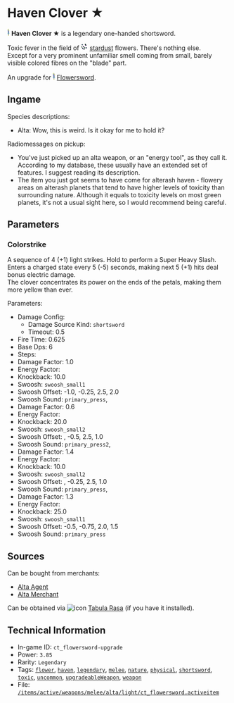 # Haven Clover ★

<img src="https://raw.githubusercontent.com/Ceterai/Enternia/main/items/active/weapons/melee/alta/light/ct_flowersword_2.png" alt="Haven Clover ★ icon" loading="lazy" width="auto" height="16px"/> **Haven Clover ★** is a legendary one-handed shortsword.

Toxic fever in the field of <img src="https://raw.githubusercontent.com/Ceterai/Enternia/main/items/generic/crafting/ct_stardust.png" alt="Stardust icon" loading="lazy" width="auto" height="16px"/> [stardust](https://ceterai.github.io/MyEnternia/Wiki/Stardust) flowers. There's nothing else.  
Except for a very prominent unfamiliar smell coming from small, barely visible colored fibres on the "blade" part.

An upgrade for <img src="https://raw.githubusercontent.com/Ceterai/Enternia/main/items/active/weapons/melee/alta/light/ct_flowersword.png" alt="Flowersword icon" loading="lazy" width="auto" height="16px"/> [Flowersword](https://ceterai.github.io/MyEnternia/Wiki/Flowersword).

## Ingame

Species descriptions:

- Alta: Wow, this is weird. Is it okay for me to hold it?

Radiomessages on pickup:

- You've just picked up an alta weapon, or an "energy tool", as they call it. According to my database, these usually have an extended set of features. I suggest reading its description.
- The item you just got seems to have come for alterash haven - flowery areas on alterash planets that tend to have higher levels of toxicity than surrounding nature. Although it equals to toxicity levels on most green planets, it's not a usual sight here, so I would recommend being careful.

## Parameters

### Colorstrike

A sequence of 4 (+1) light strikes. Hold to perform a Super Heavy Slash.
Enters a charged state every 5 (-5) seconds, making next 5 (+1) hits deal bonus electric damage.  
The clover concentrates its power on the ends of the petals, making them more yellow than ever.

Parameters:

- Damage Config:
  - Damage Source Kind: `shortsword`
  - Timeout: 0.5
- Fire Time: 0.625
- Base Dps: 6
- Steps: 
- Damage Factor: 1.0
- Energy Factor:
- Knockback: 10.0
- Swoosh: `swoosh_small1`
- Swoosh Offset:  -1.0,  -0.25,  2.5,  2.0
- Swoosh Sound: `primary_press`, 
- Damage Factor: 0.6
- Energy Factor:
- Knockback: 20.0
- Swoosh: `swoosh_small2`
- Swoosh Offset: ,  -0.5,  2.5,  1.0
- Swoosh Sound: `primary_press2`, 
- Damage Factor: 1.4
- Energy Factor:
- Knockback: 10.0
- Swoosh: `swoosh_small2`
- Swoosh Offset: ,  -0.25,  2.5,  1.0
- Swoosh Sound: `primary_press`, 
- Damage Factor: 1.3
- Energy Factor:
- Knockback: 25.0
- Swoosh: `swoosh_small1`
- Swoosh Offset:  -0.5,  -0.75,  2.0,  1.5
- Swoosh Sound: `primary_press`

## Sources

Can be bought from merchants:

- [Alta Agent](https://ceterai.github.io/MyEnternia/Wiki/AltaAgent)
- [Alta Merchant](https://ceterai.github.io/MyEnternia/Wiki/AltaMerchant)

Can be obtained via <img src="https://steamuserimages-a.akamaihd.net/ugc/263843960696222713/3EC9A7C005541F7D577EBCB8C5736B4EFC9973D6/" alt="icon" width="8" height="12"/> [Tabula Rasa](https://community.playstarbound.com/resources/the-tabula-rasa.3222/) (if you have it installed).

## Technical Information

- In-game ID: `ct_flowersword-upgrade`
- Power: `3.85`
- Rarity: `Legendary`
- Tags: [`flower`](https://ceterai.github.io/MyEnternia/Wiki/Tags/Flower), [`haven`](https://ceterai.github.io/MyEnternia/Wiki/Tags/Haven), [`legendary`](https://ceterai.github.io/MyEnternia/Wiki/Tags/Legendary), [`melee`](https://ceterai.github.io/MyEnternia/Wiki/Tags/Melee), [`nature`](https://ceterai.github.io/MyEnternia/Wiki/Tags/Nature), [`physical`](https://ceterai.github.io/MyEnternia/Wiki/Tags/Physical), [`shortsword`](https://ceterai.github.io/MyEnternia/Wiki/Tags/Shortsword), [`toxic`](https://ceterai.github.io/MyEnternia/Wiki/Tags/Toxic), [`uncommon`](https://ceterai.github.io/MyEnternia/Wiki/Tags/Uncommon), [`upgradeableWeapon`](https://ceterai.github.io/MyEnternia/Wiki/Tags/UpgradeableWeapon), [`weapon`](https://ceterai.github.io/MyEnternia/Wiki/Tags/Weapon)
- File: [`/items/active/weapons/melee/alta/light/ct_flowersword.activeitem`](https://github.com/Ceterai/Enternia/blob/main/items/active/weapons/melee/alta/light/ct_flowersword.activeitem)
